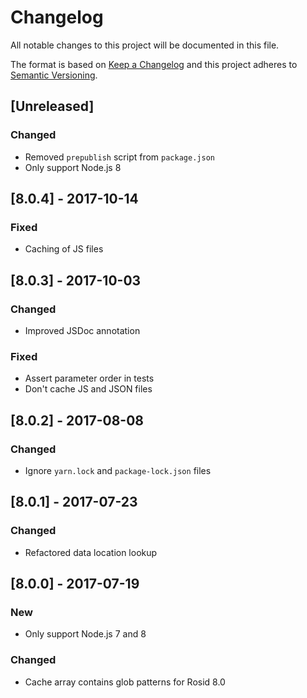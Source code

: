 # Changelog

All notable changes to this project will be documented in this file.

The format is based on [Keep a Changelog](http://keepachangelog.com/en/1.0.0/) and this project adheres to [Semantic Versioning](http://semver.org/spec/v2.0.0.html).

## [Unreleased]

### Changed

- Removed `prepublish` script from `package.json`
- Only support Node.js 8

## [8.0.4] - 2017-10-14

### Fixed

- Caching of JS files

## [8.0.3] - 2017-10-03

### Changed

- Improved JSDoc annotation

### Fixed

- Assert parameter order in tests
- Don't cache JS and JSON files

## [8.0.2] - 2017-08-08

### Changed

- Ignore `yarn.lock` and `package-lock.json` files

## [8.0.1] - 2017-07-23

### Changed

- Refactored data location lookup

## [8.0.0] - 2017-07-19

### New

- Only support Node.js 7 and 8

### Changed

- Cache array contains glob patterns for Rosid 8.0